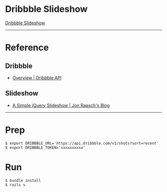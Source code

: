 # Dribbble Slideshow

[Dribbble Slideshow](https://dri-bbble-slideshow.herokuapp.com/)

---

# Reference

## Dribbble
- [Overview \| Dribbble API](http://developer.dribbble.com/v1/)

## Slideshow
- [A Simple jQuery Slideshow \| Jon Raasch's Blog](http://jonraasch.com/blog/a-simple-jquery-slideshow)

---

# Prep

```
$ export DRIBBBLE_URL='https://api.dribbble.com/v1/shots?sort=recent'
$ export DRIBBBLE_TOKEN='xxxxxxxxxx'
```

# Run

```
$ bundle install
$ rails s
```
